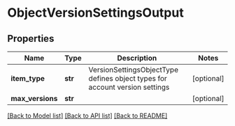 # ObjectVersionSettingsOutput

## Properties
Name | Type | Description | Notes
------------ | ------------- | ------------- | -------------
**item_type** | **str** | VersionSettingsObjectType defines object types for account version settings | [optional] 
**max_versions** | **str** |  | [optional] 

[[Back to Model list]](../README.md#documentation-for-models) [[Back to API list]](../README.md#documentation-for-api-endpoints) [[Back to README]](../README.md)


